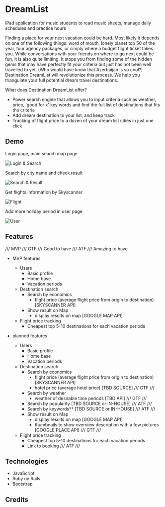 # DreamList

iPad application for music students to read music sheets, manage daily schedules and practice hours

Finding a place for your next vacation could be hard. Most likely it depends on one of the following things: word of mouth, lonely planet top 50 of the year, tour agency packages, or simply where a budget flight ticket takes you. While conversations with your friends on where to go next could be fun, it is also quite limiting. It stops you from finding some of the hidden gems that may have perfectly fit your criteria but just has not been well travelled to yet. (Who would have know that Azerbaijan is so cool?) Destination DreamList will revolutionize this process. We help you triangulate your full potential dream travel destinations.

What does Destination DreamList offer?

- Power search engine that allows you to input criteria such as weather, price, 'good for x' key words and find the full list of destinations that fits the criteria
- Add dream destination to your list, and keep track
- Tracking of flight price to a dozen of your dream list cities in just one click

## Demo

Login page, main search map page

![Login & Search](dreamlist-search.gif)

Search by city name and check result

![Search & Result](dreamlist-search-result.gif)

Get flights information by Skyscanner

![Flight](dreamlist-flight.gif)

Add more holiday period in user page

![User](dreamlist-add-holiday.gif)

## Features

/// MVP
/// GTF /// Good to have
/// ATF /// Amazing to have

- MVP features

  - Users
    - Basic profile
    - Home base
    - Vacation periods
  - Destination search
    - Search by economics
      - flight price (average flight price from origin to destination) [SKYSCANNER API]
    - Show result on Map
      - display results on map [GOOGLE MAP API]
  - Flight price tracking
    - Cheapest top 5-10 destinations for each vacation periods

- planned features
  - Users
    - Basic profile
    - Home base
    - Vacation periods
  - Destination search
    - Search by economics
      - flight price (average flight price from origin to destination) [SKYSCANNER API]
      - hotel price (average hotel price) [TBD SOURCE] /// GTF ///
    - Search by weather
      - weather of desirable time periods [TBD API] /// GTF ///
    - Search by popularity [TBD SOURCE or IN-HOUSE] /// ATF ///
    - Search by keywords\*\* [TBD SOURCE or IN-HOUSE] /// ATF ///
    - Show result on Map
      - display results on map [GOOGLE MAP API]
      - thumbnails to show overview description with a few pictures [GOOGLE PLACE API] /// GTF ///
  - Flight price tracking
    - Cheapest top 5-10 destinations for each vacation periods
    - Link to booking /// ATF ///

## Technologies

- JavaScript
- Ruby on Rails
- Bootstrap

## Credits
